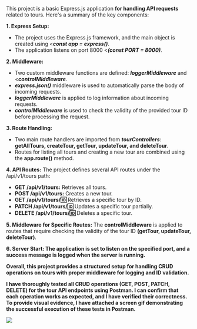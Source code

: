 This project is a basic Express.js application <b>for handling API requests</b> related to tours. Here's a summary of the key components:

<b>1. Express Setup:</b>
- The project uses the Express.js framework, and the main object is created using <<b><i>const app = express()</i></b>.
- The application listens on port 8000 <<b><i>(const PORT = 8000)</i></b>.

<b>2. Middleware:</b>
- Two custom middleware functions are defined: <b><i>loggerMiddleware</i></b> and <<b><i>controlMiddleware</i></b>.
- <b><i>express.json()</i></b>  middleware is used to automatically parse the body of incoming requests.
- <b><i>loggerMiddleware</i></b>  is applied to log information about incoming requests.
- <b><i>controlMiddleware</i></b>  is used to check the validity of the provided tour ID before processing the request.

<b>3. Route Handling:</b>
- Two main route handlers are imported from <b><i>tourControllers</b></i>: <b>getAllTours, createTour, getTour, updateTour, and deleteTour</b>.
- Routes for listing all tours and creating a new tour are combined using the <b>app.route()</b> method.

<b>4. API Routes:</b>
The project defines several API routes under the <b->/api/v1/tours</b- > path:

- <b>GET /api/v1/tours:</b> Retrieves all tours.
- <b>POST /api/v1/tours:</b> Creates a new tour.
- <b>GET /api/v1/tours/:id:</b> Retrieves a specific tour by ID.
- <b>PATCH /api/v1/tours/:id:</b> Updates a specific tour partially.
- <b>DELETE /api/v1/tours/:id:</b> Deletes a specific tour.

<b>5. Middleware for Specific Routes:</b>
The <b>controlMiddleware</b> is applied to routes that require checking the validity of the tour ID <b>(getTour, updateTour, deleteTour)</b>.

<b>6. Server Start:
The application is set to listen on the specified port, and a success message is logged when the server is running.

<b>Overall,</b> this project provides a structured setup for handling <b>CRUD operations</b> on tours with proper middleware for logging and ID validation.

I have thoroughly tested all CRUD operations (GET, POST, PATCH, DELETE) for the tour API endpoints using Postman. I can confirm that each operation works as expected, and I have verified their correctness. To provide visual evidence, I have attached a screen gif demonstrating the successful execution of these tests in Postman.

![](Tour-screen.gif)